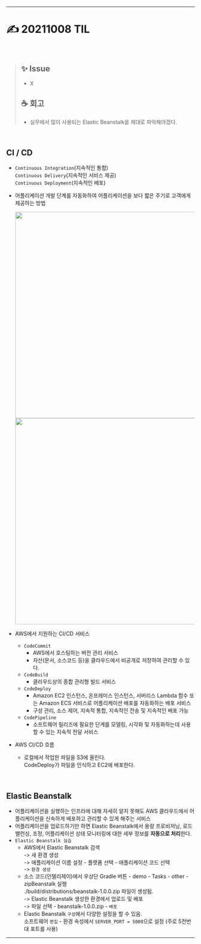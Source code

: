 ___
# ✍ 20211008 TIL

<br/>

> ## ✨ Issue
> - X
> 
> ## ☕ 회고
> - 실무에서 많이 사용되는 Elastic Beanstalk을 제대로 파악해야겠다.

<br/>

## CI / CD
- `Continuous Integration`(지속적인 통합)  
  `Continuous Delivery`(지속적인 서비스 제공)  
  `Continuous Deployment`(지속적인 배포)
- 어플리케이션 개발 단계를 자동화하여 어플리케이션을 보다 짧은 주기로 고객에게 제공하는 방법
  
  <img width="550px" src="https://img1.daumcdn.net/thumb/R1280x0/?scode=mtistory2&fname=https%3A%2F%2Fblog.kakaocdn.net%2Fdn%2FeghP72%2FbtqI58hOBST%2F1bFoBMWZAR6LW1h8zEfCA0%2Fimg.jpg">
  <img width="550px" src="https://www.redhat.com/cms/managed-files/ci-cd-flow-desktop_edited.png">
- AWS에서 지원하는 CI/CD 서비스
  - `CodeCommit`
    - AWS에서 호스팅하는 버전 관리 서비스
    - 자산(문서, 소스코드 등)을 클라우드에서 비공개로 저장하여 관리할 수 있다.
  - `CodeBuild`
    - 클라우드상의 종합 관리형 빌드 서비스
  - `CodeDeploy`
    - Amazon EC2 인스턴스, 온프레미스 인스턴스, 서버리스 Lambda 함수 또는 Amazon ECS 서비스로 어플리케이션 배포를 자동화하는 배포 서비스
    - 구성 관리, 소스 제어, 지속적 통합, 지속적인 전송 및 지속적인 배포 가능
  - `CodePipeline`
    - 소프트웨어 릴리즈에 필요한 단계를 모델링, 시각화 및 자동화하는데 사용할 수 있는 지속적 전달 서비스
- AWS CI/CD 흐름
  - 로컬에서 작업한 파일을 S3에 올린다.  
    CodeDeploy가 파일을 인식하고 EC2에 배포한다.

<br/>

## Elastic Beanstalk
- 어플리케이션을 실행하는 인프라에 대해 자세히 알지 못해도 AWS 클라우드에서 어플리케이션을 신속하게 배포하고 관리할 수 있게 해주는 서비스
- 어플리케이션을 업로드하기만 하면 Elastic Beanstalk에서 용량 프로비저닝, 로드 밸런싱, 조정, 어플리케이션 상태 모니터링에 대한 세부 정보를 **자동으로 처리**한다.
- `Elastic Beanstalk 실습`
  - AWS에서 Elastic Beanstalk 검색  
    -> 새 환경 생성  
    -> 애플리케이션 이름 설정 - 플랫폼 선택 - 애플리케이션 코드 선택  
    -> `환경 생성`  
  - 소스 코드(인텔리제이)에서 우상단 Gradle 버튼 - demo - Tasks - other - zipBeanstalk 실행  
    ./build/distributions/beanstalk-1.0.0.zip 파일이 생성됨.  
    -> Elastic Beanstalk 생성한 환경에서 업로드 및 배포  
    -> 파일 선택 - beanstalk-1.0.0.zip - `배포`
  - Elastic Beanstalk `구성`에서 다양한 설정을 할 수 있음.  
    소프트웨어 `편집` - 환경 속성에서 `SERVER_PORT = 5000`으로 설정 (주로 5천번대 포트를 사용)
___